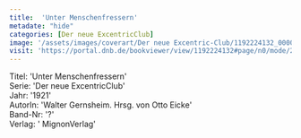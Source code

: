 ```yaml
---
title:  'Unter Menschenfressern'
metadate: "hide"
categories: [Der neue ExcentricClub]
image: '/assets/images/coverart/Der neue Excentric-Club/1192224132_00000010.jpg'
visit: 'https://portal.dnb.de/bookviewer/view/1192224132#page/n0/mode/2up'
---
```

Titel: 'Unter Menschenfressern' <br>
Serie: 'Der neue ExcentricClub' <br>
Jahr: '1921' <br>
AutorIn: 'Walter Gernsheim. Hrsg. von Otto Eicke' <br>
Band-Nr: '?' <br>
Verlag: ' MignonVerlag'